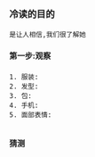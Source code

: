 

### 冷读的目的
    是让人相信,我们很了解她


#### 第一步:观察
```text
1. 服装:
2. 发型:
3. 包:
4. 手机:
5. 面部表情: 


```

#### 猜测
































